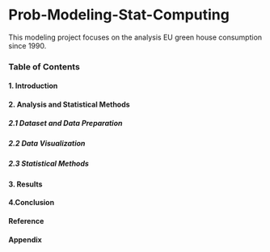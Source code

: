 # Prob-Modeling-Stat-Computing
This modeling project focuses on the analysis EU green house consumption since 1990.
### Table of Contents
#### 1. Introduction	
#### 2. Analysis and Statistical Methods	
##### 2.1 Dataset and Data Preparation	
##### 2.2 Data Visualization	
##### 2.3 Statistical Methods	
#### 3. Results	
#### 4.Conclusion	
#### Reference	
#### Appendix

